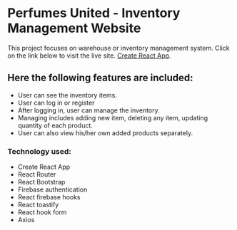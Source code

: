 # Perfumes United - Inventory Management Website

This project focuses on warehouse or inventory management system. Click on the link below to visit the live site.
[Create React App](https://github.com/facebook/create-react-app).

## Here the following features are included:
* User can see the inventory items.
* User can log in or register
* After logging in, user can manage the inventory.
* Managing includes adding new item, deleting any item, updating quantity of each product.
* User can also view his/her own added products separately.

### Technology used:
* Create React App
* React Router
* React Bootstrap
* Firebase authentication
* React firebase hooks
* React toastify
* React hook form
* Axios